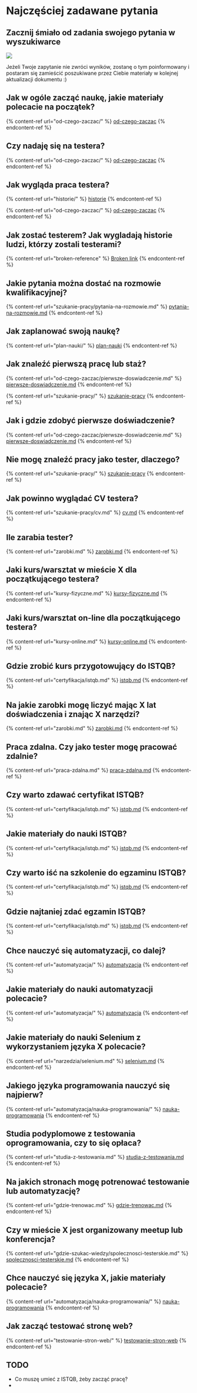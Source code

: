 # Najczęściej zadawane pytania

## Zacznij śmiało od zadania swojego pytania w wyszukiwarce

![](.gitbook/assets/adnotacja-2020-01-09-151253.png)

Jeżeli Twoje zapytanie nie zwróci wyników, zostanę o tym poinformowany i postaram się zamieścić poszukiwane przez Ciebie materiały w kolejnej aktualizacji dokumentu :)

## Jak w ogóle zacząć naukę, jakie materiały polecacie na początek?

{% content-ref url="od-czego-zaczac/" %}
[od-czego-zaczac](od-czego-zaczac/)
{% endcontent-ref %}

## Czy nadaję się na testera?

{% content-ref url="od-czego-zaczac/" %}
[od-czego-zaczac](od-czego-zaczac/)
{% endcontent-ref %}

## Jak wygląda praca testera?

{% content-ref url="historie/" %}
[historie](historie/)
{% endcontent-ref %}

{% content-ref url="od-czego-zaczac/" %}
[od-czego-zaczac](od-czego-zaczac/)
{% endcontent-ref %}

## Jak zostać testerem? Jak wygladają historie ludzi, którzy zostali testerami?

{% content-ref url="broken-reference" %}
[Broken link](broken-reference)
{% endcontent-ref %}

## Jakie pytania można dostać na rozmowie kwalifikacyjnej?

{% content-ref url="szukanie-pracy/pytania-na-rozmowie.md" %}
[pytania-na-rozmowie.md](szukanie-pracy/pytania-na-rozmowie.md)
{% endcontent-ref %}

## Jak zaplanować swoją naukę?

{% content-ref url="plan-nauki/" %}
[plan-nauki](plan-nauki/)
{% endcontent-ref %}

## Jak znaleźć pierwszą pracę lub staż?

{% content-ref url="od-czego-zaczac/pierwsze-doswiadczenie.md" %}
[pierwsze-doswiadczenie.md](od-czego-zaczac/pierwsze-doswiadczenie.md)
{% endcontent-ref %}

{% content-ref url="szukanie-pracy/" %}
[szukanie-pracy](szukanie-pracy/)
{% endcontent-ref %}

## Jak i gdzie zdobyć pierwsze doświadczenie?

{% content-ref url="od-czego-zaczac/pierwsze-doswiadczenie.md" %}
[pierwsze-doswiadczenie.md](od-czego-zaczac/pierwsze-doswiadczenie.md)
{% endcontent-ref %}

## Nie mogę znaleźć pracy jako tester, dlaczego?

{% content-ref url="szukanie-pracy/" %}
[szukanie-pracy](szukanie-pracy/)
{% endcontent-ref %}

## Jak powinno wyglądać CV testera?

{% content-ref url="szukanie-pracy/cv.md" %}
[cv.md](szukanie-pracy/cv.md)
{% endcontent-ref %}

## Ile zarabia tester?

{% content-ref url="zarobki.md" %}
[zarobki.md](zarobki.md)
{% endcontent-ref %}

## Jaki kurs/warsztat w mieście X dla początkującego testera?

{% content-ref url="kursy-fizyczne.md" %}
[kursy-fizyczne.md](kursy-fizyczne.md)
{% endcontent-ref %}

## Jaki kurs/warsztat on-line dla początkującego testera?

{% content-ref url="kursy-online.md" %}
[kursy-online.md](kursy-online.md)
{% endcontent-ref %}

## Gdzie zrobić kurs przygotowujący do ISTQB?

{% content-ref url="certyfikacja/istqb.md" %}
[istqb.md](certyfikacja/istqb.md)
{% endcontent-ref %}

## Na jakie zarobki mogę liczyć mając X lat doświadczenia i znając X narzędzi?

{% content-ref url="zarobki.md" %}
[zarobki.md](zarobki.md)
{% endcontent-ref %}

## Praca zdalna. Czy jako tester mogę pracować zdalnie?

{% content-ref url="praca-zdalna.md" %}
[praca-zdalna.md](praca-zdalna.md)
{% endcontent-ref %}

## Czy warto zdawać certyfikat ISTQB?

{% content-ref url="certyfikacja/istqb.md" %}
[istqb.md](certyfikacja/istqb.md)
{% endcontent-ref %}

## Jakie materiały do nauki ISTQB?

{% content-ref url="certyfikacja/istqb.md" %}
[istqb.md](certyfikacja/istqb.md)
{% endcontent-ref %}

## Czy warto iść na szkolenie do egzaminu ISTQB?

{% content-ref url="certyfikacja/istqb.md" %}
[istqb.md](certyfikacja/istqb.md)
{% endcontent-ref %}

## Gdzie najtaniej zdać egzamin ISTQB?

{% content-ref url="certyfikacja/istqb.md" %}
[istqb.md](certyfikacja/istqb.md)
{% endcontent-ref %}

## Chce nauczyć się automatyzacji, co dalej?

{% content-ref url="automatyzacja/" %}
[automatyzacja](automatyzacja/)
{% endcontent-ref %}

## Jakie materiały do nauki automatyzacji polecacie?

{% content-ref url="automatyzacja/" %}
[automatyzacja](automatyzacja/)
{% endcontent-ref %}

## Jakie materiały do nauki Selenium z wykorzystaniem języka X polecacie?

{% content-ref url="narzedzia/selenium.md" %}
[selenium.md](narzedzia/selenium.md)
{% endcontent-ref %}

## Jakiego języka programowania nauczyć się najpierw?

{% content-ref url="automatyzacja/nauka-programowania/" %}
[nauka-programowania](automatyzacja/nauka-programowania/)
{% endcontent-ref %}

## Studia podyplomowe z testowania oprogramowania, czy to się opłaca?

{% content-ref url="studia-z-testowania.md" %}
[studia-z-testowania.md](studia-z-testowania.md)
{% endcontent-ref %}

## Na jakich stronach mogę potrenować testowanie lub automatyzację?

{% content-ref url="gdzie-trenowac.md" %}
[gdzie-trenowac.md](gdzie-trenowac.md)
{% endcontent-ref %}

## Czy w mieście X jest organizowany meetup lub konferencja?

{% content-ref url="gdzie-szukac-wiedzy/spolecznosci-testerskie.md" %}
[spolecznosci-testerskie.md](gdzie-szukac-wiedzy/spolecznosci-testerskie.md)
{% endcontent-ref %}

## Chce nauczyć się języka X, jakie materiały polecacie?

{% content-ref url="automatyzacja/nauka-programowania/" %}
[nauka-programowania](automatyzacja/nauka-programowania/)
{% endcontent-ref %}

## Jak zacząć testować stronę web?

{% content-ref url="testowanie-stron-web/" %}
[testowanie-stron-web](testowanie-stron-web/)
{% endcontent-ref %}

## TODO

* Co muszę umieć z ISTQB, żeby zacząć pracę?
*
